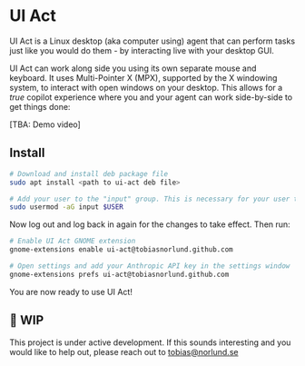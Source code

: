 # UI Act

UI Act is a Linux desktop (aka computer using) agent that can perform tasks just like you would do them - by interacting live with your desktop GUI.

UI Act can work along side you using its own separate mouse and keyboard. It uses Multi-Pointer X (MPX), supported by the X windowing system, to interact with open windows on your desktop. This allows for a _true_ copilot experience where you and your agent can work side-by-side to get things done:

[TBA: Demo video]

## Install

```bash
# Download and install deb package file
sudo apt install <path to ui-act deb file>

# Add your user to the "input" group. This is necessary for your user to be able to create and use UInput devices
sudo usermod -aG input $USER
```

Now log out and log back in again for the changes to take effect. Then run:

```bash
# Enable UI Act GNOME extension
gnome-extensions enable ui-act@tobiasnorlund.github.com

# Open settings and add your Anthropic API key in the settings window
gnome-extensions prefs ui-act@tobiasnorlund.github.com
```

You are now ready to use UI Act!


## 🚧 WIP

This project is under active development. If this sounds interesting and you would like to help out, please reach out to tobias@norlund.se
